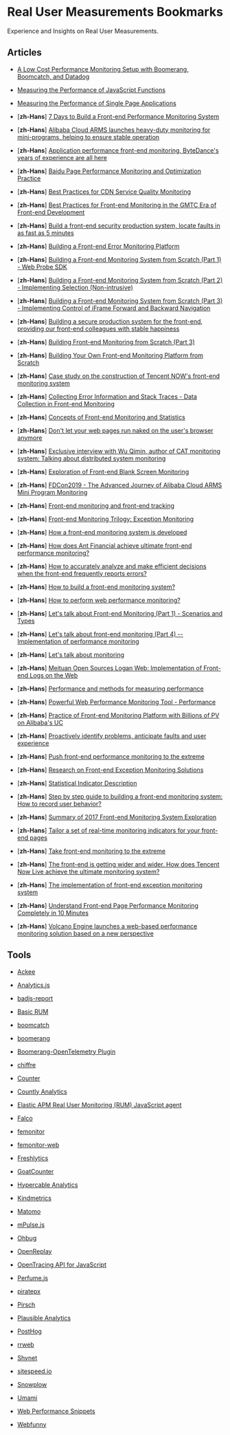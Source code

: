 # Real User Measurements Bookmarks

Experience and Insights on Real User Measurements.

## Articles

- [A Low Cost Performance Monitoring Setup with Boomerang, Boomcatch, and Datadog](https://www.tollmanz.com/rum-monitoring-boomerang-boomcatch-datadog/)

- [Measuring the Performance of JavaScript Functions](https://felixgerschau.com/measuring-the-performance-of-java-script-functions/)

- [Measuring the Performance of Single Page Applications](https://www.slideshare.net/nicjansma/measuring-the-performance-of-single-page-applications)

- [**zh-Hans**] [7 Days to Build a Front-end Performance Monitoring System](http://fex.baidu.com/blog/2014/05/build-performance-monitor-in-7-days/)

- [**zh-Hans**] [Alibaba Cloud ARMS launches heavy-duty monitoring for mini-programs, helping to ensure stable operation](https://zhuanlan.zhihu.com/p/57148166)

- [**zh-Hans**] [Application performance front-end monitoring, ByteDance's years of experience are all here](https://mp.weixin.qq.com/s/18jSRceR8ahW0SPn74-F0w)

- [**zh-Hans**] [Baidu Page Performance Monitoring and Optimization Practice](https://mp.weixin.qq.com/s/FbZa_WkUHJ5yQHJjgiUwiw)

- [**zh-Hans**] [Best Practices for CDN Service Quality Monitoring](https://mp.weixin.qq.com/s/PGoQgiP24phLtMDsjNG_Zw)

- [**zh-Hans**] [Best Practices for Front-end Monitoring in the GMTC Era of Front-end Development](https://zhuanlan.zhihu.com/p/38637451) 

- [**zh-Hans**] [Build a front-end security production system, locate faults in as fast as 5 minutes](https://www.infoq.cn/article/wxqyablxxwllaku3ttlz)

- [**zh-Hans**] [Building a Front-end Error Monitoring Platform](https://maizsss.github.io/2017/12/06/%E5%89%8D%E7%AB%AF%E9%94%99%E8%AF%AF%E7%9B%91%E6%8E%A7%E5%B9%B3%E5%8F%B0%E7%9A%84%E6%90%AD%E5%BB%BA/) 

- [**zh-Hans**] [Building a Front-end Monitoring System from Scratch (Part 1) - Web Probe SDK](https://juejin.cn/post/6844903953319067655)

- [**zh-Hans**] [Building a Front-end Monitoring System from Scratch (Part 2) - Implementing Selection (Non-intrusive)](https://juejin.cn/post/6844903956267663367)

- [**zh-Hans**] [Building a Front-end Monitoring System from Scratch (Part 3) - Implementing Control of iFrame Forward and Backward Navigation](https://juejin.cn/post/6844903959115595790)

- [**zh-Hans**] [Building a secure production system for the front-end, providing our front-end colleagues with stable happiness](https://zhuanlan.zhihu.com/p/122244561)

- [**zh-Hans**] [Building Front-end Monitoring from Scratch (Part 3)](https://zhuanlan.zhihu.com/p/95597087)

- [**zh-Hans**] [Building Your Own Front-end Monitoring Platform from Scratch](https://www.infoq.cn/video/9otJAEvtrI1bJ2ZpgmNs)

- [**zh-Hans**] [Case study on the construction of Tencent NOW's front-end monitoring system](https://www.infoq.cn/article/xQLRClgBm1G0hrRJh4qR)

- [**zh-Hans**] [Collecting Error Information and Stack Traces - Data Collection in Front-end Monitoring](https://juejin.cn/post/6844903925821210638) 

- [**zh-Hans**] [Concepts of Front-end Monitoring and Statistics](https://zhuanlan.zhihu.com/p/134132381)

- [**zh-Hans**] [Don't let your web pages run naked on the user's browser anymore](https://zhuanlan.zhihu.com/p/33067556) 

- [**zh-Hans**] [Exclusive interview with Wu Qimin, author of CAT monitoring system: Talking about distributed system monitoring](https://mp.weixin.qq.com/s/oTF2alJObnIRHAg2jpfnXA)

- [**zh-Hans**] [Exploration of Front-end Blank Screen Monitoring](https://segmentfault.com/a/1190000040236233)

- [**zh-Hans**] [FDCon2019 - The Advanced Journey of Alibaba Cloud ARMS Mini Program Monitoring](https://zhuanlan.zhihu.com/p/69468668)

- [**zh-Hans**] [Front-end monitoring and front-end tracking](https://zhuanlan.zhihu.com/p/65834362) 

- [**zh-Hans**] [Front-end Monitoring Trilogy: Exception Monitoring](https://zhuanlan.zhihu.com/p/101838837) 

- [**zh-Hans**] [How a front-end monitoring system is developed](https://zhuanlan.zhihu.com/p/56629298)

- [**zh-Hans**] [How does Ant Financial achieve ultimate front-end performance monitoring?](https://mp.weixin.qq.com/s/pqFhhb5u6w7gmUutilH5xQ) 

- [**zh-Hans**] [How to accurately analyze and make efficient decisions when the front-end frequently reports errors?](https://www.infoq.cn/video/boBxNJIzIqt8Yh5LgVUv)

- [**zh-Hans**] [How to build a front-end monitoring system?](https://github.com/closertb/closertb.github.io/issues/46) 

- [**zh-Hans**] [How to perform web performance monitoring?](http://www.alloyteam.com/2020/01/14184/)

- [**zh-Hans**] [Let's talk about Front-end Monitoring (Part 1) - Scenarios and Types](https://zhuanlan.zhihu.com/p/82658846)

- [**zh-Hans**] [Let's talk about front-end monitoring (Part 4) -- Implementation of performance monitoring](https://zhuanlan.zhihu.com/p/138442476)

- [**zh-Hans**] [Let's talk about monitoring](https://www.v2ex.com/t/718268)

- [**zh-Hans**] [Meituan Open Sources Logan Web: Implementation of Front-end Logs on the Web](https://mp.weixin.qq.com/s/j_8_kSQ4BrYR-UzIEIEIbw)

- [**zh-Hans**] [Performance and methods for measuring performance](https://zhuanlan.zhihu.com/p/44207458)

- [**zh-Hans**] [Powerful Web Performance Monitoring Tool - Performance](https://cloud.tencent.com/developer/article/1548800)

- [**zh-Hans**] [Practice of Front-end Monitoring Platform with Billions of PV on Alibaba's UC](https://zhuanlan.zhihu.com/p/79978987)

- [**zh-Hans**] [Proactively identify problems, anticipate faults and user experience](https://mp.weixin.qq.com/s/Cn48zrz0XbCA9iLL3DOwxg)

- [**zh-Hans**] [Push front-end performance monitoring to the extreme](https://www.infoq.cn/article/GCsW1ufBTIwyW5cUWOEo)

- [**zh-Hans**] [Research on Front-end Exception Monitoring Solutions](https://cdc.tencent.com/2018/09/13/frontend-exception-monitor-research/)

- [**zh-Hans**] [Statistical Indicator Description](https://www.alibabacloud.com/help/zh/application-real-time-monitoring-service/latest/statistical-metrics) 

- [**zh-Hans**] [Step by step guide to building a front-end monitoring system: How to record user behavior?](https://juejin.cn/post/6844903905394950158)

- [**zh-Hans**] [Summary of 2017 Front-end Monitoring System Exploration](https://zhuanlan.zhihu.com/p/32761159)

- [**zh-Hans**] [Tailor a set of real-time monitoring indicators for your front-end pages](https://developer.aliyun.com/article/770629)

- [**zh-Hans**] [Take front-end monitoring to the extreme](https://zhuanlan.zhihu.com/p/32262716) 

- [**zh-Hans**] [The front-end is getting wider and wider. How does Tencent Now Live achieve the ultimate monitoring system?](https://mp.weixin.qq.com/s/aqO55IyVCZzh9yhKuOKSCQ)

- [**zh-Hans**] [The implementation of front-end exception monitoring system](https://zhuanlan.zhihu.com/p/26085642) 

- [**zh-Hans**] [Understand Front-end Page Performance Monitoring Completely in 10 Minutes](https://zhuanlan.zhihu.com/p/82981365)

- [**zh-Hans**] [Volcano Engine launches a web-based performance monitoring solution based on a new perspective](https://mp.weixin.qq.com/s/bTlfSNLtXpSIGQLwUAP9Hw)

## Tools

- [Ackee](https://github.com/electerious/Ackee)

- [Analytics.js](https://github.com/segmentio/analytics-next)

- [badjs-report](https://github.com/BetterJS/badjs-report)

- [Basic RUM](https://github.com/basicrum/basicrum-all-in-one)

- [boomcatch](https://github.com/springernature/boomcatch)

- [boomerang](https://github.com/akamai/boomerang)

- [Boomerang-OpenTelemetry Plugin](https://github.com/NovatecConsulting/boomerang-opentelemetry-plugin)

- [chiffre](https://github.com/chiffre-io/chiffre)

- [Counter](https://github.com/ihucos/counter.dev)

- [Countly Analytics](https://github.com/Countly/countly-server)

- [Elastic APM Real User Monitoring (RUM) JavaScript agent](https://github.com/elastic/apm-agent-rum-js)

- [Falco](https://github.com/theodo/falco)

- [femonitor](https://github.com/chalecao/femonitor)

- [femonitor-web](https://github.com/alex1504/femonitor-web)

- [Freshlytics](https://github.com/sheshbabu/freshlytics)

- [GoatCounter](https://github.com/arp242/goatcounter)

- [Hypercable Analytics](https://github.com/HyperCable/hypercable)

- [Kindmetrics](https://github.com/kindmetrics/kindmetrics)

- [Matomo](https://github.com/matomo-org/matomo)

- [mPulse.js](https://github.com/akamai/mpulse.js)

- [Ohbug](https://github.com/ohbug-org/ohbug)

- [OpenReplay](https://github.com/openreplay/openreplay)

- [OpenTracing API for JavaScript](https://github.com/opentracing/opentracing-javascript)

- [Perfume.js](https://github.com/Zizzamia/perfume.js)

- [piratepx](https://github.com/piratepx/app)

- [Pirsch](https://github.com/pirsch-analytics/pirsch)

- [Plausible Analytics](https://github.com/plausible/analytics)

- [PostHog](https://github.com/PostHog/posthog)

- [rrweb](https://github.com/rrweb-io/rrweb)

- [Shynet](https://github.com/milesmcc/shynet)

- [sitespeed.io](https://github.com/sitespeedio/sitespeed.io)

- [Snowplow](https://github.com/snowplow/snowplow)

- [Umami](https://github.com/umami-software/umami)

- [Web Performance Snippets](https://github.com/nucliweb/webperf-snippets)

- [Webfunny](https://github.com/a597873885/webfunny_monitor)
